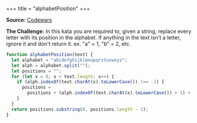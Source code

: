 +++
title = "alphabetPosition"
+++

**Source:** [Codewars](https://www.codewars.com/kata/546f922b54af40e1e90001da/)

**The Challenge:** In this kata you are required to, given a string, replace every letter with its position in the alphabet. If anything in the text isn't a letter, ignore it and don't return it. ex. "a" = 1, "b" = 2, etc.

```js
function alphabetPosition(text) {
  let alphabet = "abcdefghijklmnopqrstuvwxyz";
  let alph = alphabet.split("");
  let positions = "";
  for (let x = 0; x < text.length; x++) {
    if (alph.indexOf(text.charAt(x).toLowerCase()) !== -1) {
      positions =
        positions + (alph.indexOf(text.charAt(x).toLowerCase()) + 1) + " ";
    }
  }
  return positions.substring(0, positions.length - 1);
}
```